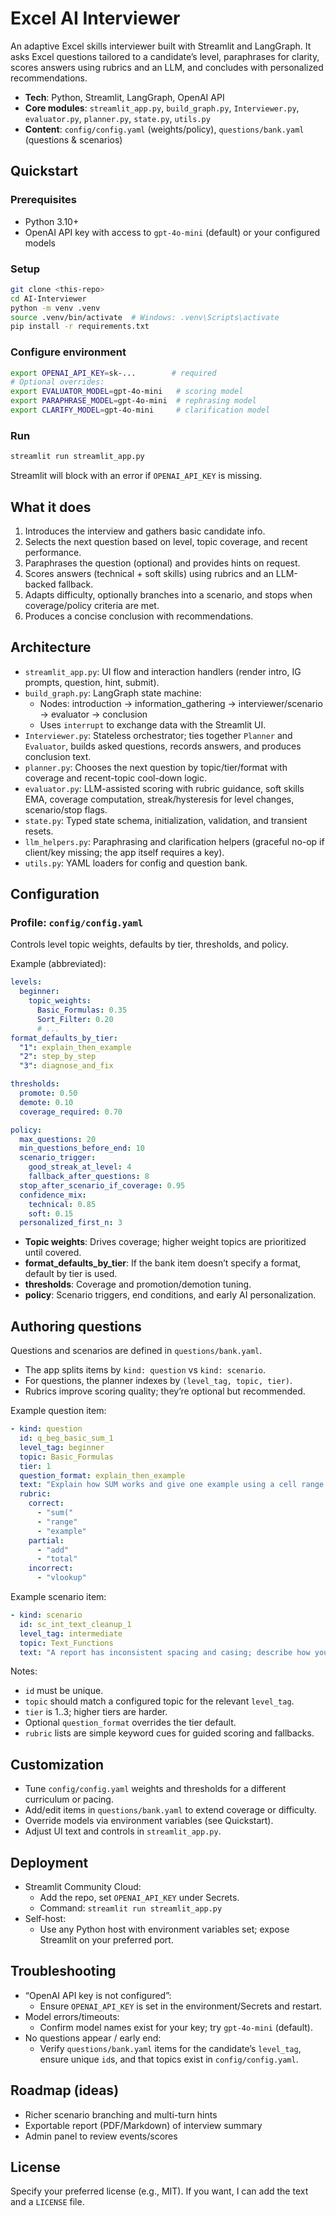 # Excel AI Interviewer

An adaptive Excel skills interviewer built with Streamlit and LangGraph. It asks Excel questions tailored to a candidate’s level, paraphrases for clarity, scores answers using rubrics and an LLM, and concludes with personalized recommendations.

- **Tech**: Python, Streamlit, LangGraph, OpenAI API
- **Core modules**: `streamlit_app.py`, `build_graph.py`, `Interviewer.py`, `evaluator.py`, `planner.py`, `state.py`, `utils.py`
- **Content**: `config/config.yaml` (weights/policy), `questions/bank.yaml` (questions & scenarios)

## Quickstart

### Prerequisites

- Python 3.10+
- OpenAI API key with access to `gpt-4o-mini` (default) or your configured models

### Setup

```bash
git clone <this-repo>
cd AI-Interviewer
python -m venv .venv
source .venv/bin/activate  # Windows: .venv\Scripts\activate
pip install -r requirements.txt
```

### Configure environment

```bash
export OPENAI_API_KEY=sk-...        # required
# Optional overrides:
export EVALUATOR_MODEL=gpt-4o-mini   # scoring model
export PARAPHRASE_MODEL=gpt-4o-mini  # rephrasing model
export CLARIFY_MODEL=gpt-4o-mini     # clarification model
```

### Run

```bash
streamlit run streamlit_app.py
```

Streamlit will block with an error if `OPENAI_API_KEY` is missing.

## What it does

1. Introduces the interview and gathers basic candidate info.
2. Selects the next question based on level, topic coverage, and recent performance.
3. Paraphrases the question (optional) and provides hints on request.
4. Scores answers (technical + soft skills) using rubrics and an LLM-backed fallback.
5. Adapts difficulty, optionally branches into a scenario, and stops when coverage/policy criteria are met.
6. Produces a concise conclusion with recommendations.

## Architecture

- `streamlit_app.py`: UI flow and interaction handlers (render intro, IG prompts, question, hint, submit).
- `build_graph.py`: LangGraph state machine:
  - Nodes: introduction → information_gathering → interviewer/scenario → evaluator → conclusion
  - Uses `interrupt` to exchange data with the Streamlit UI.
- `Interviewer.py`: Stateless orchestrator; ties together `Planner` and `Evaluator`, builds asked questions, records answers, and produces conclusion text.
- `planner.py`: Chooses the next question by topic/tier/format with coverage and recent-topic cool-down logic.
- `evaluator.py`: LLM-assisted scoring with rubric guidance, soft skills EMA, coverage computation, streak/hysteresis for level changes, scenario/stop flags.
- `state.py`: Typed state schema, initialization, validation, and transient resets.
- `llm_helpers.py`: Paraphrasing and clarification helpers (graceful no-op if client/key missing; the app itself requires a key).
- `utils.py`: YAML loaders for config and question bank.

## Configuration

### Profile: `config/config.yaml`

Controls level topic weights, defaults by tier, thresholds, and policy.

Example (abbreviated):

```yaml
levels:
  beginner:
    topic_weights:
      Basic_Formulas: 0.35
      Sort_Filter: 0.20
      # ...
format_defaults_by_tier:
  "1": explain_then_example
  "2": step_by_step
  "3": diagnose_and_fix

thresholds:
  promote: 0.50
  demote: 0.10
  coverage_required: 0.70

policy:
  max_questions: 20
  min_questions_before_end: 10
  scenario_trigger:
    good_streak_at_level: 4
    fallback_after_questions: 8
  stop_after_scenario_if_coverage: 0.95
  confidence_mix:
    technical: 0.85
    soft: 0.15
  personalized_first_n: 3
```

- **Topic weights**: Drives coverage; higher weight topics are prioritized until covered.
- **format_defaults_by_tier**: If the bank item doesn’t specify a format, default by tier is used.
- **thresholds**: Coverage and promotion/demotion tuning.
- **policy**: Scenario triggers, end conditions, and early AI personalization.

## Authoring questions

Questions and scenarios are defined in `questions/bank.yaml`.

- The app splits items by `kind: question` vs `kind: scenario`.
- For questions, the planner indexes by `(level_tag, topic, tier)`.
- Rubrics improve scoring quality; they’re optional but recommended.

Example question item:

```yaml
- kind: question
  id: q_beg_basic_sum_1
  level_tag: beginner
  topic: Basic_Formulas
  tier: 1
  question_format: explain_then_example
  text: "Explain how SUM works and give one example using a cell range."
  rubric:
    correct:
      - "sum("
      - "range"
      - "example"
    partial:
      - "add"
      - "total"
    incorrect:
      - "vlookup"
```

Example scenario item:

```yaml
- kind: scenario
  id: sc_int_text_cleanup_1
  level_tag: intermediate
  topic: Text_Functions
  text: "A report has inconsistent spacing and casing; describe how you'd clean it up."
```

Notes:

- `id` must be unique.
- `topic` should match a configured topic for the relevant `level_tag`.
- `tier` is 1..3; higher tiers are harder.
- Optional `question_format` overrides the tier default.
- `rubric` lists are simple keyword cues for guided scoring and fallbacks.

## Customization

- Tune `config/config.yaml` weights and thresholds for a different curriculum or pacing.
- Add/edit items in `questions/bank.yaml` to extend coverage or difficulty.
- Override models via environment variables (see Quickstart).
- Adjust UI text and controls in `streamlit_app.py`.

## Deployment

- Streamlit Community Cloud:
  - Add the repo, set `OPENAI_API_KEY` under Secrets.
  - Command: `streamlit run streamlit_app.py`
- Self-host:
  - Use any Python host with environment variables set; expose Streamlit on your preferred port.

## Troubleshooting

- “OpenAI API key is not configured”:
  - Ensure `OPENAI_API_KEY` is set in the environment/Secrets and restart.
- Model errors/timeouts:
  - Confirm model names exist for your key; try `gpt-4o-mini` (default).
- No questions appear / early end:
  - Verify `questions/bank.yaml` items for the candidate’s `level_tag`, ensure unique `id`s, and that topics exist in `config/config.yaml`.

## Roadmap (ideas)

- Richer scenario branching and multi-turn hints
- Exportable report (PDF/Markdown) of interview summary
- Admin panel to review events/scores

## License

Specify your preferred license (e.g., MIT). If you want, I can add the text and a `LICENSE` file.
